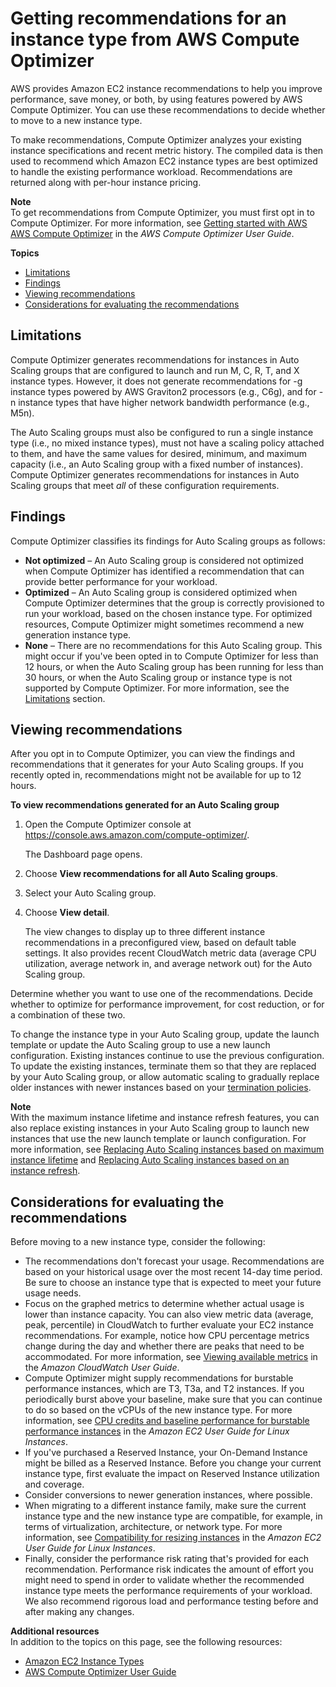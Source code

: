 # Getting recommendations for an instance type from AWS Compute Optimizer<a name="asg-getting-recommendations"></a>

AWS provides Amazon EC2 instance recommendations to help you improve performance, save money, or both, by using features powered by AWS Compute Optimizer\. You can use these recommendations to decide whether to move to a new instance type\. 

To make recommendations, Compute Optimizer analyzes your existing instance specifications and recent metric history\. The compiled data is then used to recommend which Amazon EC2 instance types are best optimized to handle the existing performance workload\. Recommendations are returned along with per\-hour instance pricing\. 

**Note**  
To get recommendations from Compute Optimizer, you must first opt in to Compute Optimizer\. For more information, see [Getting started with AWS AWS Compute Optimizer](https://docs.aws.amazon.com/compute-optimizer/latest/ug/getting-started.html) in the *AWS Compute Optimizer User Guide*\. 

**Topics**
+ [Limitations](#compute-optimizer-limitations)
+ [Findings](#findings-classifications)
+ [Viewing recommendations](#viewing-recommendations)
+ [Considerations for evaluating the recommendations](#considerations)

## Limitations<a name="compute-optimizer-limitations"></a>

Compute Optimizer generates recommendations for instances in Auto Scaling groups that are configured to launch and run M, C, R, T, and X instance types\. However, it does not generate recommendations for \-g instance types powered by AWS Graviton2 processors \(e\.g\., C6g\), and for \-n instance types that have higher network bandwidth performance \(e\.g\., M5n\)\. 

The Auto Scaling groups must also be configured to run a single instance type \(i\.e\., no mixed instance types\), must not have a scaling policy attached to them, and have the same values for desired, minimum, and maximum capacity \(i\.e\., an Auto Scaling group with a fixed number of instances\)\. Compute Optimizer generates recommendations for instances in Auto Scaling groups that meet *all* of these configuration requirements\. 

## Findings<a name="findings-classifications"></a>

Compute Optimizer classifies its findings for Auto Scaling groups as follows:
+ **Not optimized** – An Auto Scaling group is considered not optimized when Compute Optimizer has identified a recommendation that can provide better performance for your workload\. 
+ **Optimized** – An Auto Scaling group is considered optimized when Compute Optimizer determines that the group is correctly provisioned to run your workload, based on the chosen instance type\. For optimized resources, Compute Optimizer might sometimes recommend a new generation instance type\. 
+ **None** – There are no recommendations for this Auto Scaling group\. This might occur if you've been opted in to Compute Optimizer for less than 12 hours, or when the Auto Scaling group has been running for less than 30 hours, or when the Auto Scaling group or instance type is not supported by Compute Optimizer\. For more information, see the [Limitations](#compute-optimizer-limitations) section\.

## Viewing recommendations<a name="viewing-recommendations"></a>

After you opt in to Compute Optimizer, you can view the findings and recommendations that it generates for your Auto Scaling groups\. If you recently opted in, recommendations might not be available for up to 12 hours\.

**To view recommendations generated for an Auto Scaling group**

1. Open the Compute Optimizer console at [https://console\.aws\.amazon\.com/compute\-optimizer/](https://console.aws.amazon.com/compute-optimizer/)\. 

   The Dashboard page opens\.

1. Choose **View recommendations for all Auto Scaling groups**\.

1. Select your Auto Scaling group\.

1. Choose **View detail**\.

   The view changes to display up to three different instance recommendations in a preconfigured view, based on default table settings\. It also provides recent CloudWatch metric data \(average CPU utilization, average network in, and average network out\) for the Auto Scaling group\.

Determine whether you want to use one of the recommendations\. Decide whether to optimize for performance improvement, for cost reduction, or for a combination of these two\. 

To change the instance type in your Auto Scaling group, update the launch template or update the Auto Scaling group to use a new launch configuration\. Existing instances continue to use the previous configuration\. To update the existing instances, terminate them so that they are replaced by your Auto Scaling group, or allow automatic scaling to gradually replace older instances with newer instances based on your [termination policies](as-instance-termination.md)\. 

**Note**  
With the maximum instance lifetime and instance refresh features, you can also replace existing instances in your Auto Scaling group to launch new instances that use the new launch template or launch configuration\. For more information, see [Replacing Auto Scaling instances based on maximum instance lifetime](asg-max-instance-lifetime.md) and [Replacing Auto Scaling instances based on an instance refresh](asg-instance-refresh.md)\.

## Considerations for evaluating the recommendations<a name="considerations"></a>

Before moving to a new instance type, consider the following:
+ The recommendations don't forecast your usage\. Recommendations are based on your historical usage over the most recent 14\-day time period\. Be sure to choose an instance type that is expected to meet your future usage needs\. 
+ Focus on the graphed metrics to determine whether actual usage is lower than instance capacity\. You can also view metric data \(average, peak, percentile\) in CloudWatch to further evaluate your EC2 instance recommendations\. For example, notice how CPU percentage metrics change during the day and whether there are peaks that need to be accommodated\. For more information, see [Viewing available metrics](https://docs.aws.amazon.com/AmazonCloudWatch/latest/monitoring/viewing_metrics_with_cloudwatch.html) in the *Amazon CloudWatch User Guide*\.
+ Compute Optimizer might supply recommendations for burstable performance instances, which are T3, T3a, and T2 instances\. If you periodically burst above your baseline, make sure that you can continue to do so based on the vCPUs of the new instance type\. For more information, see [CPU credits and baseline performance for burstable performance instances](https://docs.aws.amazon.com/AWSEC2/latest/UserGuide/burstable-credits-baseline-concepts.html) in the *Amazon EC2 User Guide for Linux Instances*\.
+ If you've purchased a Reserved Instance, your On\-Demand Instance might be billed as a Reserved Instance\. Before you change your current instance type, first evaluate the impact on Reserved Instance utilization and coverage\. 
+ Consider conversions to newer generation instances, where possible\.
+ When migrating to a different instance family, make sure the current instance type and the new instance type are compatible, for example, in terms of virtualization, architecture, or network type\. For more information, see [Compatibility for resizing instances](https://docs.aws.amazon.com/AWSEC2/latest/UserGuide/ec2-instance-resize.html#resize-limitations) in the *Amazon EC2 User Guide for Linux Instances*\.
+ Finally, consider the performance risk rating that's provided for each recommendation\. Performance risk indicates the amount of effort you might need to spend in order to validate whether the recommended instance type meets the performance requirements of your workload\. We also recommend rigorous load and performance testing before and after making any changes\.

**Additional resources**  
In addition to the topics on this page, see the following resources: 
+ [Amazon EC2 Instance Types](https://aws.amazon.com/ec2/instance-types/)
+ [AWS Compute Optimizer User Guide](https://docs.aws.amazon.com/compute-optimizer/latest/ug)